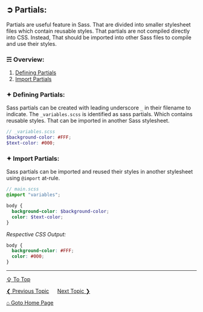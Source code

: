## &#10162; Partials:
Partials are useful feature in Sass. That are divided into smaller stylesheet files which contain reusable styles. That partials are not compiled directly into CSS. Instead, That should be imported into other Sass files to compile and use their styles.

### &#9780; Overview:
1. [Defining Partials](#-defining-partials)
2. [Import Partials](#-import-partials)

### &#10022; Defining Partials:
Sass partials can be created with leading underscore `_` in their filename to indicate. The `_variables.scss` is identified as sass partials. Which contains reusable styles. That can be imported in another Sass stylesheet.

```scss
// _variables.scss
$background-color: #FFF;
$text-color: #000;
```

### &#10022; Import Partials:
Sass partials can be imported and reused their styles in another stylesheet using `@import` at-rule.

```scss
// main.scss
@import "variables";

body {
  background-color: $background-color;
  color: $text-color;
}
```

*Respective CSS Output:*

```css
body {
  background-color: #FFF;
  color: #000;
}
```

---
[&#8682; To Top](#-partials)

[&#10094; Previous Topic](./nesting.md) &emsp; [Next Topic &#10095;](./meta-comments.md)

[&#8962; Goto Home Page](../README.md)